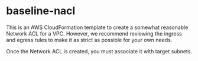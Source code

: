 # baseline-nacl

This is an AWS CloudFormation template to create a somewhat reasonable Network ACL for a VPC. However, we recommend reviewing the ingress and egress rules to make it as strict as possible for your own needs.

Once the Network ACL is created, you must associate it with target subnets.

